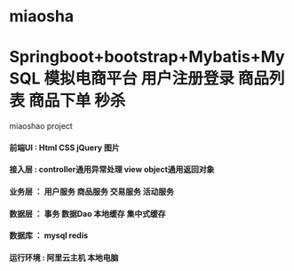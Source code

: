 # miaosha
Springboot+bootstrap+Mybatis+MySQL
模拟电商平台
用户注册登录
商品列表
商品下单
秒杀
=======
miaoshao project

#### 前端UI :     Html   CSS                 jQuery 图片
#### 接入层 :  controller通用异常处理    view object通用返回对象
#### 业务层 ：      用户服务    商品服务    交易服务    活动服务
#### 数据层 ：      事务  数据Dao   本地缓存    集中式缓存
#### 数据库 ：                  mysql   redis
#### 运行环境 :                阿里云主机   本地电脑


